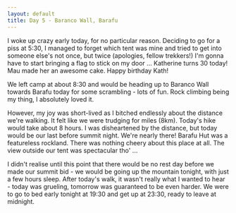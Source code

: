 ```yaml
---
layout: default
title: Day 5 - Baranco Wall, Barafu
---
```

I woke up crazy early today, for no particular reason. Deciding to go for a piss at 5:30, I managed to forget which tent was mine and tried to get into someone else's not once, but twice (apologies, fellow trekkers!) I'm gonna have to start bringing a flag to stick on my door ...
Katherine turns 30 today! Mau made her an awesome cake. Happy birthday Kath!

We left camp at about 8:30 and would be heading up to Baranco Wall towards Barafu today for some scrambling - lots of fun. Rock climbing being my thing, I absolutely loved it.

However, my joy was short-lived as I bitched endlessly about the distance we're walking. It felt like we were trudging for miles (8km). Today's hike would take about 8 hours.
I was disheartened by the distance, but today would be our last before summit night. We're nearly there!
Barafu Hut was a featureless rockland. There was nothing cheery about this place at all. The view outside our tent was spectacular tho' ...

I didn't realise until this point that there would be no rest day before we made our summit bid - we would be going up the mountain tonight, with just a few hours sleep. After today's walk, it wasn't really what I wanted to hear - today was grueling, tomorrow was guaranteed to be even harder.
We were to go to bed early tonight at 19:30 and get up at 23:30, ready to leave at midnight.
